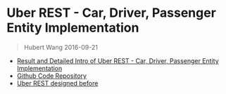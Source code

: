 # Uber REST - Car, Driver, Passenger Entity Implementation

> Hubert Wang
> 2016-09-21


+ [Result and Detailed Intro of Uber REST - Car, Driver, Passenger Entity Implementation](http://mr-why.com/post/studyabroad/uber-rest-entity)
+ [Github Code Repository](https://github.com/WangHong-yang/uberRESTdesign)
+ [Uber REST designed before](http://mr-why.com/post/studyabroad/restful-web-services-uber)

